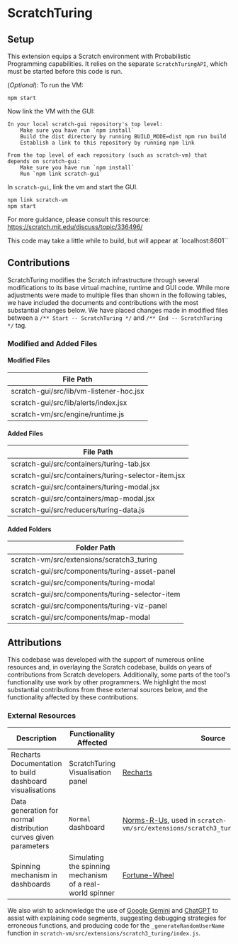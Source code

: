 # ScratchTuring

## Setup
This extension equips a Scratch environment with Probabilistic Programming capabilities. It relies on the separate `ScratchTuringAPI`, which must be started before this code is run. 

(*Optional*): To run the VM:
```
npm start
```

Now link the VM with the GUI:

    In your local scratch-gui repository's top level:
        Make sure you have run `npm install`
        Build the dist directory by running BUILD_MODE=dist npm run build
        Establish a link to this repository by running npm link

    From the top level of each repository (such as scratch-vm) that depends on scratch-gui:
        Make sure you have run `npm install`
        Run `npm link scratch-gui`


In `scratch-gui`, link the vm and start the GUI. 
```
npm link scratch-vm
npm start
```
For more guidance, please consult this resource:
https://scratch.mit.edu/discuss/topic/336496/

This code may take a little while to build, but will appear at `localhost:8601``

## Contributions

ScratchTuring modifies the Scratch infrastructure through several modifications to its base virtual machine, runtime and GUI code. While more adjustments were made to multiple files than shown in the following tables, we have included the documents and contributions with the most substantial changes below. We have placed changes made in modified files between a `/** Start -- ScratchTuring */` and `/** End -- ScratchTuring */` tag. 

### Modified and Added Files

#### Modified Files

| File Path                                   |
|---------------------------------------------|
| scratch-gui/src/lib/vm-listener-hoc.jsx     |
| scratch-gui/src/lib/alerts/index.jsx        |
| scratch-vm/src/engine/runtime.js            |

#### Added Files

| File Path                                      |
|------------------------------------------------|
| scratch-gui/src/containers/turing-tab.jsx      |
| scratch-gui/src/containers/turing-selector-item.jsx |
| scratch-gui/src/containers/turing-modal.jsx    |
| scratch-gui/src/containers/map-modal.jsx       |
| scratch-gui/src/reducers/turing-data.js        |

#### Added Folders

| Folder Path                                       |
|---------------------------------------------------|
| scratch-vm/src/extensions/scratch3_turing         |
| scratch-gui/src/components/turing-asset-panel     |
| scratch-gui/src/components/turing-modal           |
| scratch-gui/src/components/turing-selector-item   |
| scratch-gui/src/components/turing-viz-panel       |
| scratch-gui/src/components/map-modal              |

## Attributions
This codebase was developed with the support of numerous online resources and, in overlaying the Scratch codebase, builds on years of contributions from Scratch developers. Additionally, some parts of the tool's functionality use work by other programmers. We highlight the most substantial contributions from these external sources below, and the functionality affected by these contributions.

### External Resources
| Description                                                    | Functionality Affected               | Source                                                       |
|----------------------------------------------------------------|--------------------------------------|--------------------------------------------------------------|
| Recharts Documentation to build dashboard visualisations       | ScratchTuring Visualisation panel    | [Recharts](https://recharts.org/)                            |
| Data generation for normal distribution curves given parameters | `Normal` dashboard                   | [Norms-R-Us](https://github.com/Coby-Burckard/Norms-R-Us), used in `scratch-vm/src/extensions/scratch3_turing/distributions.js` |
| Spinning mechanism in dashboards                               | Simulating the spinning mechanism of a real-world spinner                             | [Fortune-Wheel](https://github.com/cirocki/Fortune-Wheel)    |

We also wish to acknowledge the use of [Google Gemini](https://gemini.google.com/) and [ChatGPT](https://chat.openai.com/) to assist with explaining code segments, suggesting debugging strategies for erroneous functions, and producing code for the `_generateRandomUserName` function in `scratch-vm/src/extensions/scratch3_turing/index.js`.
